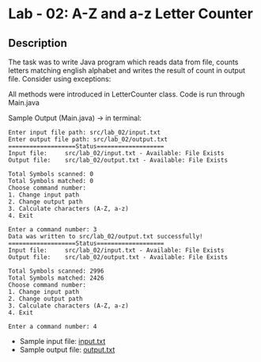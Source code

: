 # Lab - 02: A-Z and a-z Letter Counter

## Description
The task was to write Java program which reads data from file, counts letters matching english alphabet and writes the result of count in output file. Consider using exceptions:

All methods were introduced in LetterCounter class.
Code is run through Main.java

Sample Output (Main.java) -> in terminal:
```
Enter input file path: src/lab_02/input.txt
Enter output file path: src/lab_02/output.txt
===================Status===================
Input file:		src/lab_02/input.txt - Available: File Exists
Output file:	src/lab_02/output.txt - Available: File Exists

Total Symbols scanned: 0
Total Symbols matched: 0
Choose command number:
1. Change input path
2. Change output path
3. Calculate characters (A-Z, a-z)
4. Exit

Enter a command number: 3
Data was written to src/lab_02/output.txt successfully!
===================Status===================
Input file:		src/lab_02/input.txt - Available: File Exists
Output file:	src/lab_02/output.txt - Available: File Exists

Total Symbols scanned: 2996
Total Symbols matched: 2426
Choose command number:
1. Change input path
2. Change output path
3. Calculate characters (A-Z, a-z)
4. Exit

Enter a command number: 4
```

- Sample input file: [input.txt](https://github.com/atayev2012/java_course_2024/blob/main/src/lab_02/input.txt)
- Sample output file: [output.txt](https://github.com/atayev2012/java_course_2024/blob/main/src/lab_02/output.txt)